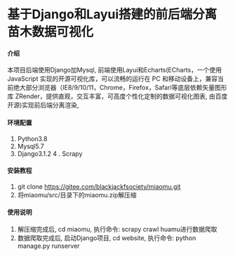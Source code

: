 # 基于Django和Layui搭建的前后端分离苗木数据可视化

#### 介绍
本项目后端使用Django加Mysql, 前端使用Layui和Echarts(ECharts，一个使用 JavaScript 实现的开源可视化库，可以流畅的运行在 PC 和移动设备上，兼容当前绝大部分浏览器（IE8/9/10/11，Chrome，Firefox，Safari等底层依赖矢量图形库 ZRender，提供直观，交互丰富，可高度个性化定制的数据可视化图表, 由百度开源)实现前后端分离渲染,


#### 环境配置
1.  Python3.8
2.  Mysql5.7
3.  Django3.1.2
4 . Scrapy
#### 安装教程

1.  git clone https://gitee.com/blackjackfsociety/miaomu.git
2.  将miaomu/src/目录下的miaomu.zip解压缩

#### 使用说明

1.  解压缩完成后, cd miaomu, 执行命令: scrapy crawl huamu进行数据爬取
2.  数据爬取完成后, 启动Django项目, cd website, 执行命令: python manage.py runserver


